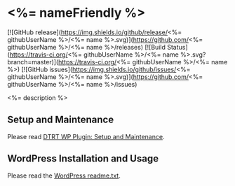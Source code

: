 # <%= nameFriendly %>

[![GitHub release](https://img.shields.io/github/release/<%= githubUserName %>/<%= name %>.svg)](https://github.com/<%= githubUserName %>/<%= name %>/releases) [![Build Status](https://travis-ci.org/<%= githubUserName %>/<%= name %>.svg?branch=master)](https://travis-ci.org/<%= githubUserName %>/<%= name %>) [![GitHub issues](https://img.shields.io/github/issues/<%= githubUserName %>/<%= name %>.svg)](https://github.com/<%= githubUserName %>/<%= name %>/issues)

<%= description %>

## Setup and Maintenance

Please read [DTRT WP Plugin: Setup and Maintenance](https://github.com/dotherightthing/wpdtrt-plugin-boilerplate#setup-and-maintenance).

## WordPress Installation and Usage

Please read the [WordPress readme.txt](readme.txt).
